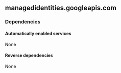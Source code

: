 ## managedidentities.googleapis.com

### Dependencies

#### Automatically enabled services

None

#### Reverse dependencies

None
